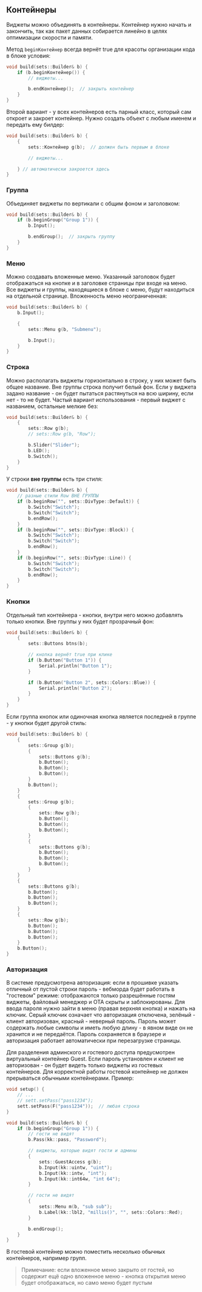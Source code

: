 ## Контейнеры
Виджеты можно объединять в контейнеры. Контейнер нужно начать и закончить, так как пакет данных собирается линейно в целях оптимизации скорости и памяти.

Метод `beginКонтейнер` всегда вернёт true для красоты организации кода в блоке условия:

```cpp
void build(sets::Builder& b) {
    if (b.beginКонтейнер()) {
        // виджеты...

        b.endКонтейнер();  // закрыть контейнер
    }
}
```

Второй вариант - у всех контейнеров есть парный класс, который сам откроет и закроет контейнер. Нужно создать объект с любым именем и передать ему билдер:

```cpp
void build(sets::Builder& b) {
    {
        sets::Контейнер g(b);  // должен быть первым в блоке

        // виджеты...

    } // автоматически закроется здесь
}
```

### Группа
Объединяет виджеты по вертикали с общим фоном и заголовком:

```cpp
void build(sets::Builder& b) {
    if (b.beginGroup("Group 1")) {
        b.Input();

        b.endGroup();  // закрыть группу
    }
}
```

### Меню
Можно создавать вложенные меню. Указанный заголовок будет отображаться на кнопке и в заголовке страницы при входе на меню. Все виджеты и группы, находящиеся в блоке с меню, будут находиться на отдельной странице. Вложенность меню неограниченная:

```cpp
void build(sets::Builder& b) {
    b.Input();

    {
        sets::Menu g(b, "Submenu");

        b.Input();
    }
}
```

### Строка
Можно располагать виджеты горизонтально в строку, у них может быть общее название. Вне группы строка получит белый фон. Если у виджета задано название - он будет пытаться растянуться на всю ширину, если нет - то не будет. Частый вариант использования - первый виджет с названием, остальные мелкие без:

```cpp
void build(sets::Builder& b) {
    {
        sets::Row g(b);
        // sets::Row g(b, "Row");

        b.Slider("Slider");
        b.LED();
        b.Switch();
    }
}
```

У строки **вне группы** есть три стиля:

```cpp
void build(sets::Builder& b) {
    // разные стили Row ВНЕ ГРУППЫ
    if (b.beginRow("", sets::DivType::Default)) {
        b.Switch("Switch");
        b.Switch("Switch");
        b.endRow();
    }
    if (b.beginRow("", sets::DivType::Block)) {
        b.Switch("Switch");
        b.Switch("Switch");
        b.endRow();
    }
    if (b.beginRow("", sets::DivType::Line)) {
        b.Switch("Switch");
        b.Switch("Switch");
        b.endRow();
    }
}
```

### Кнопки
Отдельный тип контейнера - кнопки, внутри него можно добавлять только кнопки. Вне группы у них будет прозрачный фон:

```cpp
void build(sets::Builder& b) {
    {
        sets::Buttons btns(b);

        // кнопка вернёт true при клике
        if (b.Button("Button 1")) {
            Serial.println("Button 1");
        }

        if (b.Button("Button 2", sets::Colors::Blue)) {
            Serial.println("Button 2");
        }
    }
}
```

Если группа кнопок или одиночная кнопка является последней в группе - у кнопки будет другой стиль:

```cpp
void build(sets::Builder& b) {
    {
        sets::Group g(b);
        {
            sets::Buttons g(b);
            b.Button();
            b.Button();
            b.Button();
        }
        b.Button();
    }
    {
        sets::Group g(b);
        {
            sets::Row g(b);
            b.Button();
            b.Button();
            b.Button();
        }
        {
            sets::Buttons g(b);
            b.Button();
            b.Button();
            b.Button();
        }
    }
    {
        sets::Buttons g(b);
        b.Button();
        b.Button();
        b.Button();
    }
    {
        sets::Row g(b);
        b.Button();
        b.Button();
        b.Button();
    }
    b.Button();
}
```

### Авторизация
В системе предусмотрена авторизация: если в прошивке указать отличный от пустой строки пароль - вебморда будет работать в "гостевом" режиме: отображаются только разрешённые гостям виджеты, файловый менеджер и OTA скрыты и заблокированы. Для ввода пароля нужно зайти в меню (правая верхняя кнопка) и нажать на ключик. Серый ключик означает что авторизация отключена, зелёный - клиент авторизован, красный - неверный пароль. Пароль может содержать любые символы и иметь любую длину - в явном виде он не хранится и не передаётся. Пароль сохраняется в браузере и авторизация работает автоматически при перезагрузке страницы.

Для разделения админского и гостевого доступа предусмотрен виртуальный контейнер Guest. Если пароль установлен и клиент не авторизован - он будет видеть только виджеты из гостевых контейнеров. Для корректной работы гостевой контейнер не должен прерываться обычными контейнерами. Пример:

```cpp
void setup() {
    // ...
    // sett.setPass("pass1234");
    sett.setPass(F("pass1234"));  // любая строка
}

void build(sets::Builder& b) {
    if (b.beginGroup("Group 1")) {
        // гости не видят
        b.Pass(kk::pass, "Password");

        // виджеты, которые видят гости и админы
        {
            sets::GuestAccess g(b);
            b.Input(kk::uintw, "uint");
            b.Input(kk::intw, "int");
            b.Input(kk::int64w, "int 64");
        }

        // гости не видят
        {
            sets::Menu m(b, "sub sub");
            b.Label(kk::lbl2, "millis()", "", sets::Colors::Red);
        }

        b.endGroup();
    }
}
```

В гостевой контейнер можно поместить несколько обычных контейнеров, например групп.

> Примечание: если вложенное меню закрыто от гостей, но содержит ещё одно вложенное меню - кнопка открытия меню будет отображаться, но само меню будет пустым